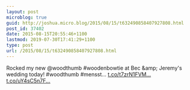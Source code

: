 ```yaml
---
layout: post
microblog: true
guid: http://joshua.micro.blog/2015/08/15/t632490858407927808.html
post_id: 37402
date: 2015-08-15T20:55:46+1100
lastmod: 2019-07-30T17:41:29+1100
type: post
url: /2015/08/15/t632490858407927808.html
---
```

Rocked my new @woodthumb #woodenbowtie at Bec &amp;amp; Jeremy's wedding today! #woodthumb #mensst… [t.co/t7zrN1FVM...](http://t.co/t7zrN1FVMT) [t.co/uY4sC5n7F...](http://t.co/uY4sC5n7Fg)
